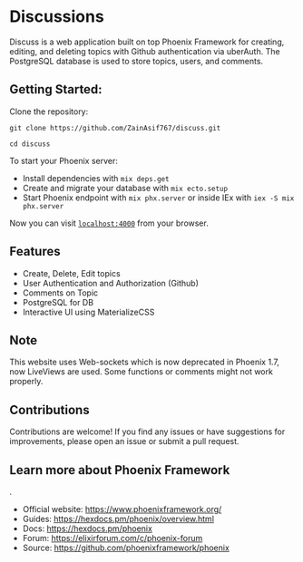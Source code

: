 # Discussions 
Discuss is a web application built on top Phoenix Framework for creating, editing, and deleting topics with Github authentication via uberAuth. The PostgreSQL database is used to store topics, users, and comments.

## Getting Started: 
Clone the repository: 
```
git clone https://github.com/ZainAsif767/discuss.git

cd discuss
```
To start your Phoenix server:

  * Install dependencies with `mix deps.get`
  * Create and migrate your database with `mix ecto.setup`
  * Start Phoenix endpoint with `mix phx.server` or inside IEx with `iex -S mix phx.server`

Now you can visit [`localhost:4000`](http://localhost:4000) from your browser.

## Features
* Create, Delete, Edit topics
* User Authentication and Authorization (Github)
* Comments on Topic
* PostgreSQL for DB
* Interactive UI using MaterializeCSS

## Note 
This website uses Web-sockets which is now deprecated in Phoenix 1.7, now LiveViews are used. Some functions or 
comments might not work properly.

## Contributions
Contributions are welcome! If you find any issues or have suggestions for improvements, please open an issue or submit a pull request.

## Learn more about Phoenix Framework
.
  * Official website: https://www.phoenixframework.org/
  * Guides: https://hexdocs.pm/phoenix/overview.html
  * Docs: https://hexdocs.pm/phoenix
  * Forum: https://elixirforum.com/c/phoenix-forum
  * Source: https://github.com/phoenixframework/phoenix
